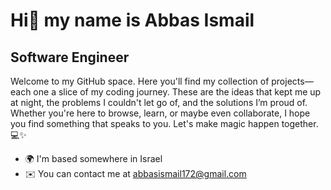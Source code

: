Hi👋 my name is Abbas Ismail
=============================

Software Engineer
-------------


Welcome to my GitHub space. Here you'll find my collection of projects—each one a slice of my coding journey. These are the ideas that kept me up at night, the problems I couldn't let go of, and the solutions I’m proud of. Whether you're here to browse, learn, or maybe even collaborate, I hope you find something that speaks to you. Let's make magic happen together. 💻✨

* 🌍  I'm based somewhere in Israel
* ✉️  You can contact me at [abbasismail172@gmail.com](mailto:abbasismail172@gmail.com)

